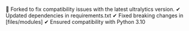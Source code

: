 🚀 Forked to fix compatibility issues with the latest ultralytics version.
✔ Updated dependencies in requirements.txt
✔ Fixed breaking changes in [files/modules]
✔ Ensured compatibility with Python 3.10
